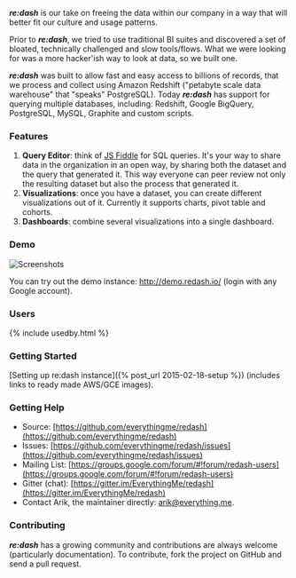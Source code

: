 **_re:dash_** is our take on freeing the data within our company in a way that will better fit our culture and usage patterns.

Prior to **_re:dash_**, we tried to use traditional BI suites and discovered a set of bloated, technically challenged and slow tools/flows. What we were looking for was a more hacker'ish way to look at data, so we built one.

**_re:dash_** was built to allow fast and easy access to billions of records, that we process and collect using Amazon Redshift ("petabyte scale data warehouse" that "speaks" PostgreSQL).
Today **_re:dash_** has support for querying multiple databases, including: Redshift, Google BigQuery, PostgreSQL, MySQL, Graphite and custom scripts.

### Features

1. **Query Editor**: think of [JS Fiddle](http://jsfiddle.net) for SQL queries. It's your way to share data in the organization in an open way, by sharing both the dataset and the query that generated it. This way everyone can peer review not only the resulting dataset but also the process that generated it.
2. **Visualizations**: once you have a dataset, you can create different visualizations out of it. Currently it supports charts, pivot table and cohorts.
3. **Dashboards**: combine several visualizations into a single dashboard.

### Demo

![Screenshots](https://raw.github.com/EverythingMe/redash/screenshots/screenshots.gif)

You can try out the demo instance: <a href="http://demo.redash.io" onclick="trackOutboundLink('http://demo.redash.io'); return false;">http://demo.redash.io/</a> (login with any Google account).

### Users

{% include usedby.html %}

### Getting Started

[Setting up re:dash instance]({% post_url 2015-02-18-setup %}) (includes links to ready made AWS/GCE images).

### Getting Help

* Source: [https://github.com/everythingme/redash](https://github.com/everythingme/redash)
* Issues: [https://github.com/everythingme/redash/issues](https://github.com/everythingme/redash/issues)
* Mailing List: [https://groups.google.com/forum/#!forum/redash-users](https://groups.google.com/forum/#!forum/redash-users)
* Gitter (chat): [https://gitter.im/EverythingMe/redash](https://gitter.im/EverythingMe/redash)
* Contact Arik, the maintainer directly: arik@everything.me.

### Contributing
**_re:dash_** has a growing community and contributions are always welcome (particularly documentation). To contribute, fork the project on GitHub and send a pull request.
